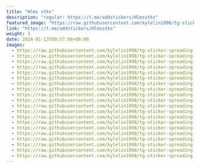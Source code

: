 ```yaml
---
title: "Hlms stks"
description: "regular: https://t.me/addstickers/Hlmsstks"
featured_image: "https://raw.githubusercontent.com/kylelin1998/tg-sticker-spreading-worldwide-images/main/img/39ae7de7-2e8d-4eff-9119-d2fb9f7e0d71.jpg"
link: "https://t.me/addstickers/Hlmsstks"
weight: 3
date: 2024-01-13T09:57:08+08:00
images:
  - https://raw.githubusercontent.com/kylelin1998/tg-sticker-spreading-worldwide-images/main/img/39ae7de7-2e8d-4eff-9119-d2fb9f7e0d71.jpg
  - https://raw.githubusercontent.com/kylelin1998/tg-sticker-spreading-worldwide-images/main/img/ea9508ef-5719-4e4e-a96c-e0ed7f9a814f.jpg
  - https://raw.githubusercontent.com/kylelin1998/tg-sticker-spreading-worldwide-images/main/img/49653882-3607-4e22-8801-7acdc8a9ddb8.jpg
  - https://raw.githubusercontent.com/kylelin1998/tg-sticker-spreading-worldwide-images/main/img/3a2613ea-4616-4447-a82c-815e3c781ba9.jpg
  - https://raw.githubusercontent.com/kylelin1998/tg-sticker-spreading-worldwide-images/main/img/b5f5a119-7e70-4f48-8e6e-1260223d19bc.jpg
  - https://raw.githubusercontent.com/kylelin1998/tg-sticker-spreading-worldwide-images/main/img/c4e9c109-75dc-4bb5-8709-48243cf6e5c4.jpg
  - https://raw.githubusercontent.com/kylelin1998/tg-sticker-spreading-worldwide-images/main/img/decbc169-d544-4083-9d78-1ff2b0b6fcde.jpg
  - https://raw.githubusercontent.com/kylelin1998/tg-sticker-spreading-worldwide-images/main/img/c08f7f57-02fb-4461-8da1-b0e14f955cbf.jpg
  - https://raw.githubusercontent.com/kylelin1998/tg-sticker-spreading-worldwide-images/main/img/395635ac-3104-41f2-8c8e-6dfb70d4baa1.jpg
  - https://raw.githubusercontent.com/kylelin1998/tg-sticker-spreading-worldwide-images/main/img/0fa5ab98-73f4-456b-b544-b7b6b5a5d0de.jpg
  - https://raw.githubusercontent.com/kylelin1998/tg-sticker-spreading-worldwide-images/main/img/bd67abfc-95c1-498f-a795-c17803f22285.jpg
  - https://raw.githubusercontent.com/kylelin1998/tg-sticker-spreading-worldwide-images/main/img/58b1317d-23e8-45ee-8df5-13d915ddcdf0.jpg
  - https://raw.githubusercontent.com/kylelin1998/tg-sticker-spreading-worldwide-images/main/img/6008701e-9f82-4ad1-b600-8cf0df3a2b77.jpg
  - https://raw.githubusercontent.com/kylelin1998/tg-sticker-spreading-worldwide-images/main/img/93968cf0-0391-4536-9963-d1ee4c522d6c.jpg
  - https://raw.githubusercontent.com/kylelin1998/tg-sticker-spreading-worldwide-images/main/img/8c75c49c-e9cd-4bb2-a389-37d6ea8c4476.jpg
  - https://raw.githubusercontent.com/kylelin1998/tg-sticker-spreading-worldwide-images/main/img/ce697ff3-183e-4937-ac8a-001aefe1d970.jpg
  - https://raw.githubusercontent.com/kylelin1998/tg-sticker-spreading-worldwide-images/main/img/d51064af-91d0-461c-b14d-24546913184c.jpg
  - https://raw.githubusercontent.com/kylelin1998/tg-sticker-spreading-worldwide-images/main/img/8f342720-36d4-4f8d-bed4-bde2c6389235.jpg
  - https://raw.githubusercontent.com/kylelin1998/tg-sticker-spreading-worldwide-images/main/img/e59e6180-a6b0-4885-85c4-d8638139702b.jpg
  - https://raw.githubusercontent.com/kylelin1998/tg-sticker-spreading-worldwide-images/main/img/88f1c437-4dec-4e5f-a54c-a7bc61f41ab3.jpg
---
```

